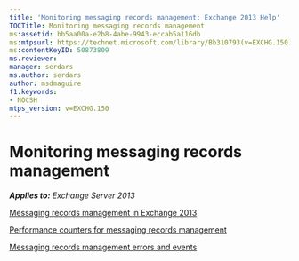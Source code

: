 ```yaml
---
title: 'Monitoring messaging records management: Exchange 2013 Help'
TOCTitle: Monitoring messaging records management
ms:assetid: bb5aa00a-e2b8-4abe-9943-eccab5a116db
ms:mtpsurl: https://technet.microsoft.com/library/Bb310793(v=EXCHG.150)
ms:contentKeyID: 50873809
ms.reviewer: 
manager: serdars
ms.author: serdars
author: msdmaguire
f1.keywords:
- NOCSH
mtps_version: v=EXCHG.150
---
```


# Monitoring messaging records management

_**Applies to:** Exchange Server 2013_

[Messaging records management in Exchange 2013](messaging-records-management-exchange-2013-help.md)

[Performance counters for messaging records management](performance-counters-for-messaging-records-management-exchange-2013-help.md)

[Messaging records management errors and events](messaging-records-management-errors-and-events-exchange-2013-help.md)

